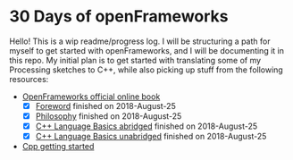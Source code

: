# 30 Days of openFrameworks
Hello! This is a wip readme/progress log. I will be structuring a path for myself to get started with openFrameworks, and I will be documenting it in this repo. My initial plan is to get started with translating some of my Processing sketches to C++, while also picking up stuff from the following resources:
- [OpenFrameworks official online book](https://openframeworks.cc/ofBook/chapters/foreword.html)
  - [X] [Foreword](https://openframeworks.cc/ofBook/chapters/foreword.html) finished on 2018-August-25
  - [X] [Philosophy](https://openframeworks.cc/ofBook/chapters/of_philosophy.html) finished on 2018-August-25
  - [X] [C++ Language Basics abridged](https://openframeworks.cc/ofBook/chapters/cplusplus_basics.html) finished on 2018-August-25
  - [X] [C++ Language Basics unabridged](https://github.com/openframeworks/ofBook/blob/master/chapters/cplusplus_basics/unabridged.md) finished on 2018-August-25
- [Cpp getting started](http://www.cplusplus.com/doc/tutorial/)
